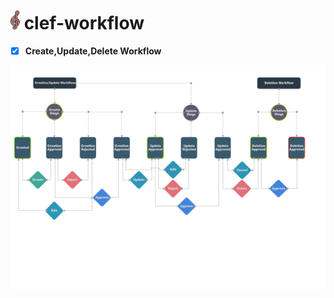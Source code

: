 #  <img src="design/clef-workflow-logo.png" width="15">  clef-workflow

- [x] **Create,Update,Delete Workflow**

![Clef-Workflow-Single Direction Action](design/create-update-delete-workflow.png?update=now)
